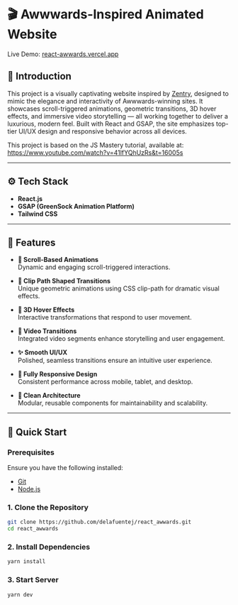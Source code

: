 # 🎬 Awwwards-Inspired Animated Website

Live Demo: [react-awwards.vercel.app](https://react-awwards.vercel.app)

## 🤖 Introduction

This project is a visually captivating website inspired by [Zentry](https://zentry.com/), designed to mimic the elegance and interactivity of Awwwards-winning sites. It showcases scroll-triggered animations, geometric transitions, 3D hover effects, and immersive video storytelling — all working together to deliver a luxurious, modern feel. Built with React and GSAP, the site emphasizes top-tier UI/UX design and responsive behavior across all devices.

This project is based on the JS Mastery tutorial, available at: https://www.youtube.com/watch?v=41lfYQhUzRs&t=16005s

---

## ⚙️ Tech Stack

- **React.js**
- **GSAP (GreenSock Animation Platform)**
- **Tailwind CSS**

---

## 🔋 Features

- **🔄 Scroll-Based Animations**  
  Dynamic and engaging scroll-triggered interactions.

- **🔷 Clip Path Shaped Transitions**  
  Unique geometric animations using CSS clip-path for dramatic visual effects.

- **🧲 3D Hover Effects**  
  Interactive transformations that respond to user movement.

- **🎥 Video Transitions**  
  Integrated video segments enhance storytelling and user engagement.

- **✨ Smooth UI/UX**  
  Polished, seamless transitions ensure an intuitive user experience.

- **📱 Fully Responsive Design**  
  Consistent performance across mobile, tablet, and desktop.

- **🧩 Clean Architecture**  
  Modular, reusable components for maintainability and scalability.

---

## 🤸 Quick Start

### Prerequisites

Ensure you have the following installed:

- [Git](https://git-scm.com/)
- [Node.js](https://nodejs.org/)

### 1. Clone the Repository

```bash
git clone https://github.com/delafuentej/react_awwards.git
cd react_awwards
```

### 2. Install Dependencies

```bash
yarn install
```

### 3. Start Server

```bash
yarn dev
```
